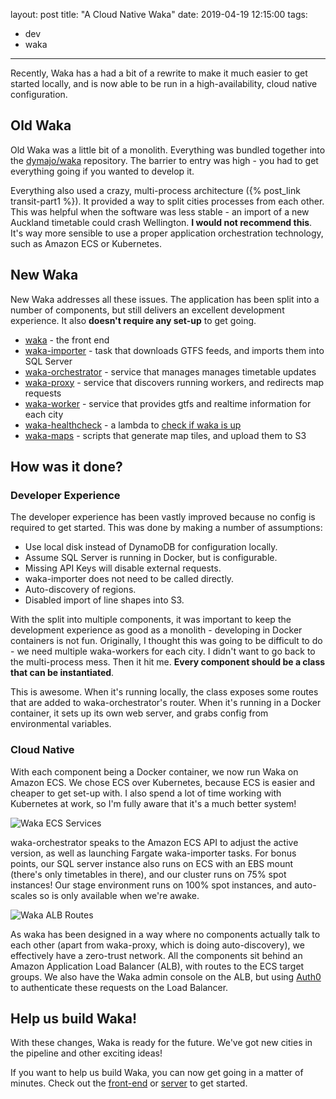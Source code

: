 layout: post
title: "A Cloud Native Waka"
date: 2019-04-19 12:15:00
tags:
- dev
- waka
---

Recently, Waka has a had a bit of a rewrite to make it much easier to get started locally, and is now able to be run in a high-availability, cloud native configuration.

## Old Waka

Old Waka was a little bit of a monolith. Everything was bundled together into the [dymajo/waka](https://github.com/dymajo/waka) repository. The barrier to entry was high - you had to get everything going if you wanted to develop it.

Everything also used a crazy, multi-process architecture ({% post_link transit-part1 %}). It provided a way to split cities processes from each other. This was helpful when the software was less stable - an import of a new Auckland timetable could crash Wellington. **I would not recommend this**. It's way more sensible to use a proper application orchestration technology, such as Amazon ECS or Kubernetes.

## New Waka

New Waka addresses all these issues. The application has been split into a number of components, but still delivers an excellent development experience. It also **doesn't require any set-up** to get going.

- [waka](https://github.com/dymajo/waka) - the front end
- [waka-importer](https://github.com/dymajo/waka-importer) - task that downloads GTFS feeds, and imports them into SQL Server
- [waka-orchestrator](https://github.com/dymajo/waka-server) - service that manages manages timetable updates
- [waka-proxy](https://github.com/dymajo/waka-server) - service that discovers running workers, and redirects map requests
- [waka-worker](https://github.com/dymajo/waka-server) - service that provides gtfs and realtime information for each city
- [waka-healthcheck](https://github.com/dymajo/waka-healthcheck) - a lambda to [check if waka is up](https://assets-us-west-2.waka.app/status/index.html)
- [waka-maps](https://github.com/dymajo/waka-maps) - scripts that generate map tiles, and upload them to S3


## How was it done?

### Developer Experience

The developer experience has been vastly improved because no config is required to get started. This was done by making a number of assumptions:

- Use local disk instead of DynamoDB for configuration locally.
- Assume SQL Server is running in Docker, but is configurable.
- Missing API Keys will disable external requests.
- waka-importer does not need to be called directly.
- Auto-discovery of regions.
- Disabled import of line shapes into S3.

With the split into multiple components, it was important to keep the development experience as good as a monolith - developing in Docker containers is not fun. Originally, I thought this was going to be difficult to do - we need multiple waka-workers for each city. I didn't want to go back to the multi-process mess. Then it hit me. **Every component should be a class that can be instantiated**.

This is awesome. When it's running locally, the class exposes some routes that are added to waka-orchestrator's router. When it's running in a Docker container, it sets up its own web server, and grabs config from environmental variables.

### Cloud Native

With each component being a Docker container, we now run Waka on Amazon ECS. We chose ECS over Kubernetes, because ECS is easier and cheaper to get set-up with. I also spend a lot of time working with Kubernetes at work, so I'm fully aware that it's a much better system!

![Waka ECS Services](/images/waka-ecs.png)

waka-orchestrator speaks to the Amazon ECS API to adjust the active version, as well as launching Fargate waka-importer tasks. For bonus points, our SQL server instance also runs on ECS with an EBS mount (there's only timetables in there), and our cluster runs on 75% spot instances! Our stage environment runs on 100% spot instances, and auto-scales so is only available when we're awake.

![Waka ALB Routes](/images/waka-alb.png)

As waka has been designed in a way where no components actually talk to each other (apart from waka-proxy, which is doing auto-discovery), we effectively have a zero-trust network. All the components sit behind an Amazon Application Load Balancer (ALB), with routes to the ECS target groups. We also have the Waka admin console on the ALB, but using [Auth0](https://auth0.com) to authenticate these requests on the Load Balancer.

## Help us build Waka!

With these changes, Waka is ready for the future. We've got new cities in the pipeline and other exciting ideas! 

If you want to help us build Waka, you can now get going in a matter of minutes. Check out the [front-end](https://github.com/dymajo/waka) or [server](https://github.com/dymajo/waka-server) to get started.